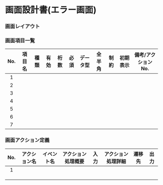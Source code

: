 # 画面設計書(エラー画面)

### 画面レイアウト


### 画面項目一覧
| No.  | 項目名 | 種類 | 有効 | 桁数 | 必須 | データ型 | 全半角 | 制約 | 初期表示 | 備考/アクションNo. |
| :--: | :----: | :--: | :--: | :--: | :--: | :------: | :----: | :--: | :------: | :----------------: |
|  1   |        |      |      |      |      |          |        |      |          |                    |
|  2   |        |      |      |      |      |          |        |      |          |                    |
|  3   |        |      |      |      |      |          |        |      |          |                    |
|  4   |        |      |      |      |      |          |        |      |          |                    |
|  5   |        |      |      |      |      |          |        |      |          |                    |
|  6   |        |      |      |      |      |          |        |      |          |                    |
|  7   |        |      |      |      |      |          |        |      |          |                    |

### 画面アクション定義

| No.  | アクション名 | イベント名 | アクション処理概要 | 入力 | アクション処理詳細 | 遷移先 | 出力 |
| :--: | :----------: | :--------: | :----------------: | :--: | :----------------: | :----: | :--: |
|  1   |              |            |                    |      |                    |        |      |
|      |              |            |                    |      |                    |        |      |
|      |              |            |                    |      |                    |        |      |
|      |              |            |                    |      |                    |        |      |